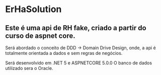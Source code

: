 # ErHaSolution
<h2>Este é uma api de RH fake, criado a partir do curso de aspnet core.</h2>

Será abordado o conceito de DDD -> Domain Drive Design, onde, a api é totalmente orientada a dados e sem regras de negócios.

Será desenvolvido em .NET 5 e ASPNETCORE 5.0.0
O banco de dados utilizado sera o Oracle.
